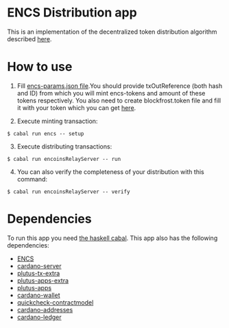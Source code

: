 # ENCS Distribution app
This is an implementation of the decentralized token distribution algorithm described [here](https://encoins-crypto.medium.com/fully-decentralized-token-distribution-on-cardano-9d7317d8de6).

# How to use

1. Fill [encs-params.json file](https://github.com/encryptedcoins/encs-distribution-app/blob/main/result/testnet-preview/encs-params.json).You should provide txOutReference (both hash and ID) from which you will mint encs-tokens and amount of these tokens respectively. You also need to create blockfrost.token file and fill it with your token which you can get [here](https://blockfrost.dev/).

2. Execute minting transaction:
```console
$ cabal run encs -- setup
```

3. Execute distributing transactions:
```console
$ cabal run encoinsRelayServer -- run
```

4. You can also verify the completeness of your distribution with this command:
```console
$ cabal run encoinsRelayServer -- verify
```

# Dependencies
To run this app you need [the haskell cabal](https://www.haskell.org/cabal/). This app also has the following dependencies:

- [ENCS](https://github.com/encryptedcoins/ENCS)
- [cardano-server](https://github.com/encryptedcoins/cardano-server)
- [plutus-tx-extra](https://github.com/encryptedcoins/plutus-tx-extra.git)
- [plutus-apps-extra](https://github.com/encryptedcoins/plutus-apps-extra)
- [plutus-apps](https://github.com/input-output-hk/plutus-apps)
- [cardano-wallet](https://github.com/input-output-hk/cardano-wallet)
- [quickcheck-contractmodel](https://github.com/Quviq/quickcheck-contractmodel)
- [cardano-addresses](https://github.com/input-output-hk/cardano-addresses)
- [cardano-ledger](https://github.com/input-output-hk/cardano-ledger)